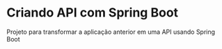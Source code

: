 # Criando API com Spring Boot

Projeto para transformar a aplicação anterior em uma API usando Spring Boot
